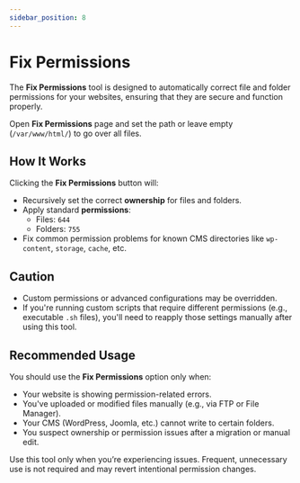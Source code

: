 ```yaml
---
sidebar_position: 8
---
```


# Fix Permissions
The **Fix Permissions** tool is designed to automatically correct file and folder permissions for your websites, ensuring that they are secure and function properly.

Open **Fix Permissions**  page and set the path or leave empty (`/var/www/html/`) to go over all files.

## How It Works
Clicking the **Fix Permissions** button will:

- Recursively set the correct **ownership** for files and folders.
- Apply standard **permissions**:
  - Files: `644`
  - Folders: `755`
- Fix common permission problems for known CMS directories like `wp-content`, `storage`, `cache`, etc.

## Caution

- Custom permissions or advanced configurations may be overridden.
- If you're running custom scripts that require different permissions (e.g., executable `.sh` files), you'll need to reapply those settings manually after using this tool.

## Recommended Usage

You should use the **Fix Permissions** option only when:

- Your website is showing permission-related errors.
- You've uploaded or modified files manually (e.g., via FTP or File Manager).
- Your CMS (WordPress, Joomla, etc.) cannot write to certain folders.
- You suspect ownership or permission issues after a migration or manual edit.

Use this tool only when you’re experiencing issues. Frequent, unnecessary use is not required and may revert intentional permission changes.
